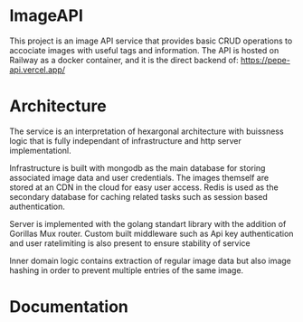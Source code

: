 # ImageAPI

This project is an image API service that provides basic CRUD operations to accociate images with useful tags and information.
The API is hosted on Railway as a docker container, and it is the direct backend of: https://pepe-api.vercel.app/


# Architecture

The service is an interpretation of hexargonal architecture with buissness logic that is fully independant of infrastructure and http server implementationl.

Infrastructure is built with mongodb as the main database for storing associated image data and user credentials. The images themself are stored at an CDN in the cloud for easy user access. Redis is used as the secondary database for caching related tasks such as session based authentication.

Server is implemented with the golang standart library with the addition of Gorillas Mux router. Custom built middleware such as Api key authentication and user ratelimiting is also present to ensure stability of service

Inner domain logic contains extraction of regular image data but also image hashing in order to prevent multiple entries of the same image.

# Documentation
